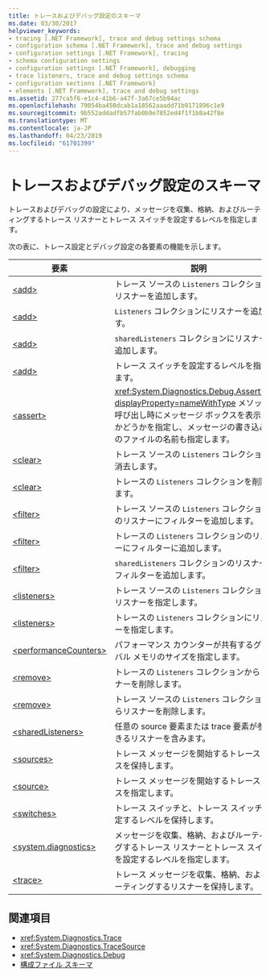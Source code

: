 ```yaml
---
title: トレースおよびデバッグ設定のスキーマ
ms.date: 03/30/2017
helpviewer_keywords:
- tracing [.NET Framework], trace and debug settings schema
- configuration schema [.NET Framework], trace and debug settings
- configuration settings [.NET Framework], tracing
- schema configuration settings
- configuration settings [.NET Framework], debugging
- trace listeners, trace and debug settings schema
- configuration sections [.NET Framework]
- elements [.NET Framework], trace and debug settings
ms.assetid: 277ca5f6-e1c4-41b6-a47f-3a67ce5b94ac
ms.openlocfilehash: 79054ba450dcab1a18562aaadd71b9171896c1e9
ms.sourcegitcommit: 9b552addadfb57fab0b9e7852ed4f1f1b8a42f8e
ms.translationtype: MT
ms.contentlocale: ja-JP
ms.lasthandoff: 04/23/2019
ms.locfileid: "61701399"
---
```

# <a name="trace-and-debug-settings-schema"></a>トレースおよびデバッグ設定のスキーマ
トレースおよびデバッグの設定により、メッセージを収集、格納、およびルーティングするトレース リスナーとトレース スイッチを設定するレベルを指定します。  
  
 次の表に、トレース設定とデバッグ設定の各要素の機能を示します。  
  
|要素|説明|  
|-------------|-----------------|  
|[\<add>](../../../../../docs/framework/configure-apps/file-schema/trace-debug/add-element-for-listeners-for-source.md)|トレース ソースの `Listeners` コレクションにリスナーを追加します。|  
|[\<add>](../../../../../docs/framework/configure-apps/file-schema/trace-debug/add-element-for-listeners-for-trace.md)|`Listeners` コレクションにリスナーを追加します。|  
|[\<add>](../../../../../docs/framework/configure-apps/file-schema/trace-debug/add-element-for-sharedlisteners.md)|`sharedListeners` コレクションにリスナーを追加します。|  
|[\<add>](../../../../../docs/framework/configure-apps/file-schema/trace-debug/add-element-for-switches.md)|トレース スイッチを設定するレベルを指定します。|  
|[\<assert>](../../../../../docs/framework/configure-apps/file-schema/trace-debug/assert-element.md)|<xref:System.Diagnostics.Debug.Assert%2A?displayProperty=nameWithType> メソッドの呼び出し時にメッセージ ボックスを表示するかどうかを指定し、メッセージの書き込み先のファイルの名前も指定します。|  
|[\<clear>](../../../../../docs/framework/configure-apps/file-schema/trace-debug/clear-element-for-listeners-for-source.md)|トレース ソースの `Listeners` コレクションを消去します。|  
|[\<clear>](../../../../../docs/framework/configure-apps/file-schema/trace-debug/clear-element-for-listeners-for-trace.md)|トレースの `Listeners` コレクションを削除します。|  
|[\<filter>](../../../../../docs/framework/configure-apps/file-schema/trace-debug/filter-element-for-add-for-listeners-for-source.md)|トレース ソースの `Listeners` コレクション内のリスナーにフィルターを追加します。|  
|[\<filter>](../../../../../docs/framework/configure-apps/file-schema/trace-debug/filter-element-for-add-for-listeners-for-trace.md)|トレースの `Listeners` コレクションのリスナーにフィルターに追加します。|  
|[\<filter>](../../../../../docs/framework/configure-apps/file-schema/trace-debug/filter-element-for-add-for-sharedlisteners.md)|`sharedListeners` コレクションのリスナーにフィルターを追加します。|  
|[\<listeners>](../../../../../docs/framework/configure-apps/file-schema/trace-debug/listeners-element-for-source.md)|トレース ソースの `Listeners` コレクションにリスナーを指定します。|  
|[\<listeners>](../../../../../docs/framework/configure-apps/file-schema/trace-debug/listeners-element-for-trace.md)|トレースの `Listeners` コレクションにリスナーを指定します。|  
|[\<performanceCounters>](../../../../../docs/framework/configure-apps/file-schema/trace-debug/performancecounters-element.md)|パフォーマンス カウンターが共有するグローバル メモリのサイズを指定します。|  
|[\<remove>](../../../../../docs/framework/configure-apps/file-schema/trace-debug/remove-element-for-listeners-for-trace.md)|トレースの `Listeners` コレクションからリスナーを削除します。|  
|[\<remove>](../../../../../docs/framework/configure-apps/file-schema/trace-debug/remove-element-for-listeners-for-source.md)|トレース ソースの `Listeners` コレクションからリスナーを削除します。|  
|[\<sharedListeners>](../../../../../docs/framework/configure-apps/file-schema/trace-debug/sharedlisteners-element.md)|任意の source 要素または trace 要素が参照できるリスナーを含みます。|  
|[\<sources>](../../../../../docs/framework/configure-apps/file-schema/trace-debug/sources-element.md)|トレース メッセージを開始するトレース ソースを保持します。|  
|[\<source>](../../../../../docs/framework/configure-apps/file-schema/trace-debug/source-element.md)|トレース メッセージを開始するトレース ソースを指定します。|  
|[\<switches>](../../../../../docs/framework/configure-apps/file-schema/trace-debug/switches-element.md)|トレース スイッチと、トレース スイッチを設定するレベルを保持します。|  
|[\<system.diagnostics>](../../../../../docs/framework/configure-apps/file-schema/trace-debug/system-diagnostics-element.md)|メッセージを収集、格納、およびルーティングするトレース リスナーとトレース スイッチを設定するレベルを指定します。|  
|[\<trace>](../../../../../docs/framework/configure-apps/file-schema/trace-debug/trace-element.md)|トレース メッセージを収集、格納、およびルーティングするリスナーを保持します。|  
  
## <a name="see-also"></a>関連項目

- <xref:System.Diagnostics.Trace>
- <xref:System.Diagnostics.TraceSource>
- <xref:System.Diagnostics.Debug>
- [構成ファイル スキーマ](../../../../../docs/framework/configure-apps/file-schema/index.md)
